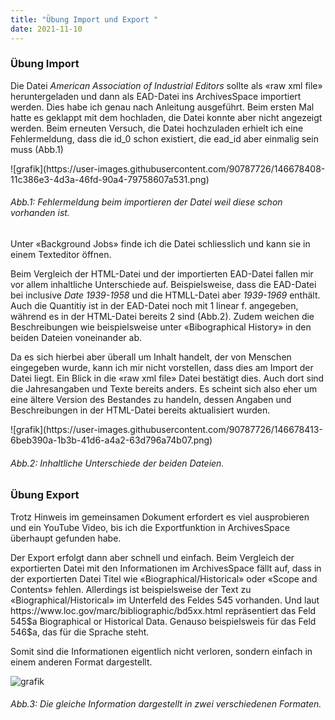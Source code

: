 ```yaml
---
title: "Übung Import und Export "
date: 2021-11-10
---
```

<h3> Übung Import</h3>
<p>Die Datei <i>American Association of Industrial Editors</i> sollte als «raw xml file» heruntergeladen und dann als EAD-Datei ins ArchivesSpace importiert werden. Dies habe ich genau nach Anleitung ausgeführt. Beim ersten Mal hatte es geklappt mit dem hochladen, die Datei konnte aber nicht angezeigt werden. Beim erneuten Versuch, die Datei hochzuladen erhielt ich eine Fehlermeldung, dass die id_0 schon existiert, die ead_id aber einmalig sein muss (Abb.1) </p>
![grafik](https://user-images.githubusercontent.com/90787726/146678408-11c386e3-4d3a-46fd-90a4-79758607a531.png)
<h6><i>Abb.1: Fehlermeldung beim importieren der Datei weil diese schon vorhanden ist. </i></h6>

<p> Unter «Background Jobs» finde ich die Datei schliesslich und kann sie in einem Texteditor öffnen. </p>
<p> Beim Vergleich der HTML-Datei und der importierten EAD-Datei fallen mir vor allem inhaltliche Unterschiede auf. Beispielsweise, dass die EAD-Datei bei inclusive <i>Date 1939-1958</i> und die HTMLL-Datei aber <i>1939-1969</i> enthält. Auch die Quantitiy ist in der EAD-Datei noch mit 1 linear f. angegeben, während es in der HTML-Datei bereits 2 sind (Abb.2). Zudem weichen die Beschreibungen wie beispielsweise unter «Bibographical History» in den beiden Dateien voneinander ab. </p>
<p>Da es sich hierbei aber überall um Inhalt handelt, der von Menschen eingegeben wurde, kann ich mir nicht vorstellen, dass dies am Import der Datei liegt. Ein Blick in die «raw xml file» Datei bestätigt dies. Auch dort sind die Jahresangaben und Texte bereits anders. Es scheint sich also eher um eine ältere Version des Bestandes zu handeln, dessen Angaben und Beschreibungen in der HTML-Datei bereits aktualisiert wurden. </p>
![grafik](https://user-images.githubusercontent.com/90787726/146678413-6beb390a-1b3b-41d6-a4a2-63d796a74b07.png)
<h6><i>Abb.2: Inhaltliche Unterschiede der beiden Dateien. </i></h6>

<h3> Übung Export</h3>
<p>Trotz Hinweis im gemeinsamen Dokument erfordert es viel ausprobieren und ein YouTube Video, bis ich die Exportfunktion in ArchivesSpace überhaupt gefunden habe.</p>
<p>Der Export erfolgt dann aber schnell und einfach. Beim Vergleich der exportierten Datei mit den Informationen im ArchivesSpace fällt auf, dass in der exportierten Datei Titel wie «Biographical/Historical» oder «Scope and Contents» fehlen. Allerdings ist beispielsweise der Text zu «Biographical/Historical» im Unterfeld des Feldes 545 vorhanden. Und laut https://www.loc.gov/marc/bibliographic/bd5xx.html repräsentiert das Feld 545$a Biographical or Historical Data. Genauso beispielsweis für das Feld 546$a, das für die Sprache steht. </p>
<p>Somit sind die Informationen eigentlich nicht verloren, sondern einfach in einem anderen Format dargestellt.</p>

![grafik](https://user-images.githubusercontent.com/90787726/146678377-f705381e-c304-4ac7-b66f-35bd25255f6a.png)
<h6><i>Abb.3: Die gleiche Information dargestellt in zwei verschiedenen Formaten. </i></h6>



